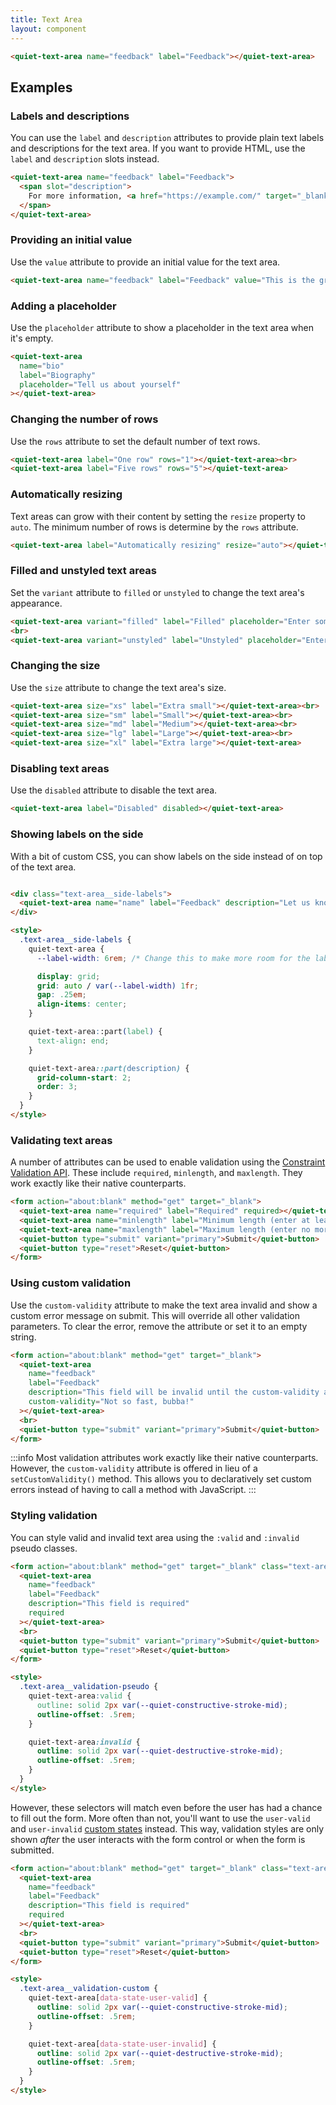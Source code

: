 ```yaml
---
title: Text Area
layout: component
---
```


```html {.example}
<quiet-text-area name="feedback" label="Feedback"></quiet-text-area>
```

## Examples

### Labels and descriptions

You can use the `label` and `description` attributes to provide plain text labels and descriptions for the text area. If you want to provide HTML, use the `label` and `description` slots instead.

```html {.example}
<quiet-text-area name="feedback" label="Feedback">
  <span slot="description">
    For more information, <a href="https://example.com/" target="_blank">visit our website</a>.
  </span>
</quiet-text-area>
```

### Providing an initial value

Use the `value` attribute to provide an initial value for the text area.

```html {.example}
<quiet-text-area name="feedback" label="Feedback" value="This is the greatest and best song in the world."></quiet-text-area>
```

### Adding a placeholder

Use the `placeholder` attribute to show a placeholder in the text area when it's empty.

```html {.example}
<quiet-text-area 
  name="bio"
  label="Biography"
  placeholder="Tell us about yourself"
></quiet-text-area>
```

### Changing the number of rows

Use the `rows` attribute to set the default number of text rows.

```html {.example}
<quiet-text-area label="One row" rows="1"></quiet-text-area><br>
<quiet-text-area label="Five rows" rows="5"></quiet-text-area>
```

### Automatically resizing

Text areas can grow with their content by setting the `resize` property to `auto`. The minimum number of rows is determine by the `rows` attribute.

```html {.example}
<quiet-text-area label="Automatically resizing" resize="auto"></quiet-text-area>
```

### Filled and unstyled text areas

Set the `variant` attribute to `filled` or `unstyled` to change the text area's appearance.

```html {.example}
<quiet-text-area variant="filled" label="Filled" placeholder="Enter some text"></quiet-text-area>
<br>
<quiet-text-area variant="unstyled" label="Unstyled" placeholder="Enter some text"></quiet-text-area>
```

### Changing the size

Use the `size` attribute to change the text area's size.

```html {.example}
<quiet-text-area size="xs" label="Extra small"></quiet-text-area><br>
<quiet-text-area size="sm" label="Small"></quiet-text-area><br>
<quiet-text-area size="md" label="Medium"></quiet-text-area><br>
<quiet-text-area size="lg" label="Large"></quiet-text-area><br>
<quiet-text-area size="xl" label="Extra large"></quiet-text-area>
```

### Disabling text areas

Use the `disabled` attribute to disable the text area.

```html {.example}
<quiet-text-area label="Disabled" disabled></quiet-text-area>
```

### Showing labels on the side

With a bit of custom CSS, you can show labels on the side instead of on top of the text area.

```html {.example}

<div class="text-area__side-labels">
  <quiet-text-area name="name" label="Feedback" description="Let us know what you think"></quiet-text-area>
</div>

<style>
  .text-area__side-labels {
    quiet-text-area {
      --label-width: 6rem; /* Change this to make more room for the label */

      display: grid;
      grid: auto / var(--label-width) 1fr;
      gap: .25em;
      align-items: center;    
    }

    quiet-text-area::part(label) {
      text-align: end;
    }

    quiet-text-area::part(description) {
      grid-column-start: 2;
      order: 3;
    }
  }
</style>
```

### Validating text areas

A number of attributes can be used to enable validation using the [Constraint Validation API](https://developer.mozilla.org/en-US/docs/Web/HTML/Constraint_validation). These include `required`, `minlength`, and `maxlength`. They work exactly like their native counterparts.

```html {.example}
<form action="about:blank" method="get" target="_blank">
  <quiet-text-area name="required" label="Required" required></quiet-text-area><br>
  <quiet-text-area name="minlength" label="Minimum length (enter at least five characters)" required minlength="5"></quiet-text-area><br>
  <quiet-text-area name="maxlength" label="Maximum length (enter no more than five characters)" required maxlength="5"></quiet-text-area><br>
  <quiet-button type="submit" variant="primary">Submit</quiet-button>
  <quiet-button type="reset">Reset</quiet-button>
</form>
```

### Using custom validation

Use the `custom-validity` attribute to make the text area invalid and show a custom error message on submit. This will override all other validation parameters. To clear the error, remove the attribute or set it to an empty string.

```html {.example}
<form action="about:blank" method="get" target="_blank">
  <quiet-text-area 
    name="feedback"
    label="Feedback"
    description="This field will be invalid until the custom-validity attribute is removed"
    custom-validity="Not so fast, bubba!"
  ></quiet-text-area>
  <br>
  <quiet-button type="submit" variant="primary">Submit</quiet-button>
</form>
```

:::info
Most validation attributes work exactly like their native counterparts. However, the `custom-validity` attribute is offered in lieu of a `setCustomValidity()` method. This allows you to declaratively set custom errors instead of having to call a method with JavaScript.
:::

### Styling validation

You can style valid and invalid text area using the `:valid` and `:invalid` pseudo classes.

```html {.example}
<form action="about:blank" method="get" target="_blank" class="text-area__validation-pseudo">
  <quiet-text-area 
    name="feedback"
    label="Feedback"
    description="This field is required"
    required
  ></quiet-text-area>
  <br>
  <quiet-button type="submit" variant="primary">Submit</quiet-button>
  <quiet-button type="reset">Reset</quiet-button>
</form>

<style>
  .text-area__validation-pseudo {
    quiet-text-area:valid {
      outline: solid 2px var(--quiet-constructive-stroke-mid);
      outline-offset: .5rem;
    }

    quiet-text-area:invalid {
      outline: solid 2px var(--quiet-destructive-stroke-mid);
      outline-offset: .5rem;
    }
  }
</style>
```

However, these selectors will match even before the user has had a chance to fill out the form. More often than not, you'll want to use the `user-valid` and `user-invalid` [custom states](#custom-states) instead. This way, validation styles are only shown _after_ the user interacts with the form control or when the form is submitted.

```html {.example}
<form action="about:blank" method="get" target="_blank" class="text-area__validation-custom">
  <quiet-text-area 
    name="feedback"
    label="Feedback"
    description="This field is required"
    required
  ></quiet-text-area>
  <br>
  <quiet-button type="submit" variant="primary">Submit</quiet-button>
  <quiet-button type="reset">Reset</quiet-button>
</form>

<style>
  .text-area__validation-custom {
    quiet-text-area[data-state-user-valid] {
      outline: solid 2px var(--quiet-constructive-stroke-mid);
      outline-offset: .5rem;
    }

    quiet-text-area[data-state-user-invalid] {
      outline: solid 2px var(--quiet-destructive-stroke-mid);
      outline-offset: .5rem;
    }
  }
</style>
```